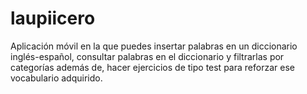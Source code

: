 # laupiicero
Aplicación móvil en la que puedes insertar palabras en un diccionario inglés-español, consultar palabras en el diccionario y filtrarlas por categorías además de, hacer ejercicios de tipo test para reforzar ese vocabulario adquirido.

